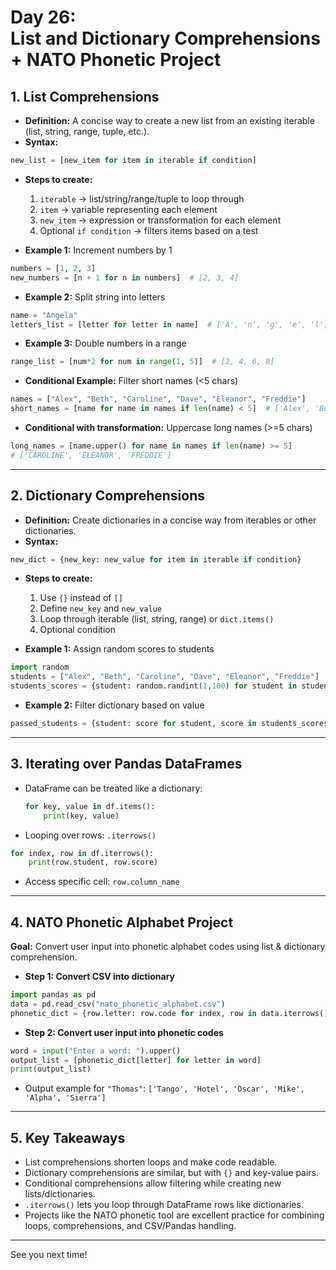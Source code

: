 # Day 26: <br/>List and Dictionary Comprehensions + NATO Phonetic Project

## **1. List Comprehensions**

* **Definition:** A concise way to create a new list from an existing iterable (list, string, range, tuple, etc.).
* **Syntax:**

```python
new_list = [new_item for item in iterable if condition]
```

* **Steps to create:**

  1. `iterable` → list/string/range/tuple to loop through
  2. `item` → variable representing each element
  3. `new_item` → expression or transformation for each element
  4. Optional `if condition` → filters items based on a test

* **Example 1:** Increment numbers by 1

```python
numbers = [1, 2, 3]
new_numbers = [n + 1 for n in numbers]  # [2, 3, 4]
```

* **Example 2:** Split string into letters

```python
name = "Angela"
letters_list = [letter for letter in name]  # ['A', 'n', 'g', 'e', 'l', 'a']
```

* **Example 3:** Double numbers in a range

```python
range_list = [num*2 for num in range(1, 5)]  # [2, 4, 6, 8]
```

* **Conditional Example:** Filter short names (<5 chars)

```python
names = ["Alex", "Beth", "Caroline", "Dave", "Eleanor", "Freddie"]
short_names = [name for name in names if len(name) < 5]  # ['Alex', 'Beth', 'Dave']
```

* **Conditional with transformation:** Uppercase long names (>=5 chars)

```python
long_names = [name.upper() for name in names if len(name) >= 5]  
# ['CAROLINE', 'ELEANOR', 'FREDDIE']
```

---

## **2. Dictionary Comprehensions**

* **Definition:** Create dictionaries in a concise way from iterables or other dictionaries.
* **Syntax:**

```python
new_dict = {new_key: new_value for item in iterable if condition}
```

* **Steps to create:**

  1. Use `{}` instead of `[]`
  2. Define `new_key` and `new_value`
  3. Loop through iterable (list, string, range) or `dict.items()`
  4. Optional condition

* **Example 1:** Assign random scores to students

```python
import random
students = ["Alex", "Beth", "Caroline", "Dave", "Eleanor", "Freddie"]
students_scores = {student: random.randint(1,100) for student in students}
```

* **Example 2:** Filter dictionary based on value

```python
passed_students = {student: score for student, score in students_scores.items() if score >= 60}
```

---

## **3. Iterating over Pandas DataFrames**

* DataFrame can be treated like a dictionary:

  ```python
  for key, value in df.items():
      print(key, value)
  ```
* Looping over rows: `.iterrows()`

```python
for index, row in df.iterrows():
    print(row.student, row.score)
```

* Access specific cell: `row.column_name`

---

## **4. NATO Phonetic Alphabet Project**

**Goal:** Convert user input into phonetic alphabet codes using list & dictionary comprehension.

* **Step 1: Convert CSV into dictionary**

```python
import pandas as pd
data = pd.read_csv("nato_phonetic_alphabet.csv")
phonetic_dict = {row.letter: row.code for index, row in data.iterrows()}
```

* **Step 2: Convert user input into phonetic codes**

```python
word = input("Enter a word: ").upper()
output_list = [phonetic_dict[letter] for letter in word]
print(output_list)
```

* Output example for `"Thomas"`:
  `['Tango', 'Hotel', 'Oscar', 'Mike', 'Alpha', 'Sierra']`

---

## **5. Key Takeaways**

* List comprehensions shorten loops and make code readable.
* Dictionary comprehensions are similar, but with `{}` and key-value pairs.
* Conditional comprehensions allow filtering while creating new lists/dictionaries.
* `.iterrows()` lets you loop through DataFrame rows like dictionaries.
* Projects like the NATO phonetic tool are excellent practice for combining loops, comprehensions, and CSV/Pandas handling.

---

See you next time!
